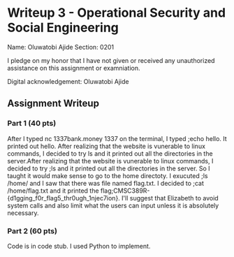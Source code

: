 # Writeup 3 - Operational Security and Social Engineering

Name: Oluwatobi Ajide
Section: 0201

I pledge on my honor that I have not given or received any unauthorized assistance on this assignment or examniation.

Digital acknowledgement: Oluwatobi Ajide

## Assignment Writeup

### Part 1 (40 pts)

After I typed nc 1337bank.money 1337 on the terminal, I typed ;echo hello. It printed out hello. 
After realizing that the website is vunerable to linux commands, I decided to try ls and it printed out all
the directories in the server.After realizing that the website is vunerable to linux commands, I decided to 
try ;ls and it printed out all the directories in the server. So I taught it would make sense to go to the home 
directoty. I exucuted ;ls /home/ and I saw that there was file named flag.txt. I decided to ;cat /home/flag.txt
and it printed the flag;CMSC389R-{d1gging_f0r_flag5_thr0ugh_1njec7ion}. I'll suggest that Elizabeth to avoid 
system calls and also limit what the users can input unless it is absolutely necessary.  
### Part 2 (60 pts)

Code is in code stub. I used Python to implement.
